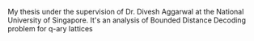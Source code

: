 My thesis under the supervision of Dr. Divesh Aggarwal at the National University of Singapore. It's an analysis of Bounded Distance Decoding problem for q-ary lattices
